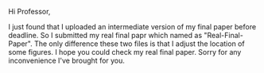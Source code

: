 Hi Professor, 

I just found that I uploaded an intermediate version of my final paper before deadline. So I submitted my real final papr which named as "Real-Final-Paper".
The only difference these two files is that I adjust the location of some figures. I hope you could check my real final paper. Sorry for any inconvenience I've brought for you.
